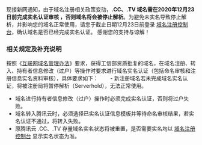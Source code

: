 现接新网通知，由于域名注册相关政策变动，**.CC、.TV 域名需在2020年12月23日前完成实名认证审核 ，否则域名将会被停止解析**。为避免未实名导致停止解析，并影响您的域名正常使用，请您于截止日期12月23日前登录 [域名注册控制台](https://console.cloud.tencent.com/domain)，确认域名是否已经完成实名认证。
感谢您的支持与谅解！


### 相关规定及补充说明

按照《[互联网域名管理办法](http://www.cac.gov.cn/2017-09/28/c_1121737753.htm)》要求，获得工信部资质批复的域名，在域名注册、转入、持有者信息修改（过户）等操作时要求进行域名实名认证（包括命名审核和注册信息实名资料审核），具体要求如下：      
 - 新注册域名若未完成域名实名认证，将被注册局将暂停解析（Serverhold），无法正常使用。       
 - 域名进行持有者信息修改（过户）操作时必须完成实名认证，否则将过户失败。      
 - 域名转入腾讯云时，必须选择已实名认证信息模板并等待命名审核结果，若实名认证不通过，将转入失败。   
 - 原腾讯云 .CC、.TV 存量域名实名状态将被重置，是否需要实名均以 [域名注册控制台](https://console.cloud.tencent.com/domain) 显示实名状态为准。
